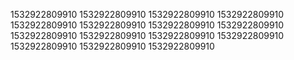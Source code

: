 1532922809910
1532922809910
1532922809910
1532922809910
1532922809910
1532922809910
1532922809910
1532922809910
1532922809910
1532922809910
1532922809910
1532922809910
1532922809910
1532922809910
1532922809910